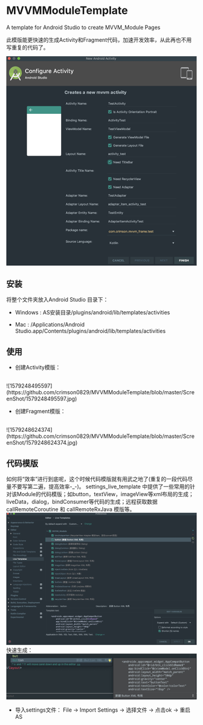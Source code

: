 # MVVMModuleTemplate
A template for Android Studio to create MVVM_Module Pages

此模版能更快速的生成Activity和Fragment代码，加速开发效率，从此再也不用写重复的代码了。
<br>

![1579248832306](https://github.com/crimson0829/MVVMModuleTemplate/blob/master/ScreenShot/1579248832306.jpg)


## 安装
将整个文件夹放入Android Studio 目录下：

* Windows : AS安装目录/plugins/android/lib/templates/activities

* Mac : /Applications/Android Studio.app/Contents/plugins/android/lib/templates/activities

## 使用
* 创建Activity模版：
<br>
![1579248495597](https://github.com/crimson0829/MVVMModuleTemplate/blob/master/ScreenShot/1579248495597.jpg)

* 创建Fragment模版：
<br>
![1579248624374](https://github.com/crimson0829/MVVMModuleTemplate/blob/master/ScreenShot/1579248624374.jpg)

## 代码模版
如何将“效率”进行到底呢，这个时候代码模版就有用武之地了(重复的一段代码尽量不要写第二遍，提高效率-_-)。
settings_live_template 中提供了一些常用的针对该Module的代码模版；如button，textView，imageView等xml布局的生成；liveData，dialog，bindConsumer等代码的生成；远程获取数据 callRemoteCoroutine 和 callRemoteRxJava 模版等。
<br>
![1579331342782](https://github.com/crimson0829/MVVMModuleTemplate/blob/master/ScreenShot/1579331342782.jpg)
<br>
快速生成：
<br>
![1579331669192](https://github.com/crimson0829/MVVMModuleTemplate/blob/master/ScreenShot/1579331669192.jpg)
<br>
* 导入settings文件：
 File -> Import Settings -> 选择文件 -> 点击ok -> 重启AS 





